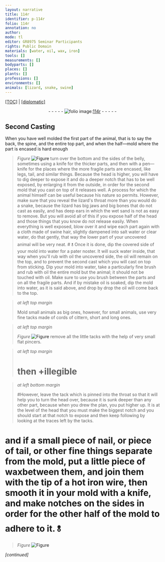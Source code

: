 ```yaml
---
layout: narrative
title: 114r
identifier: p-114r
folio: 114r
annotation: no
author:
mode: tl
editor: GR8975 Seminar Participants
rights: Public Domain
materials: [water, oil, wax, iron]
tools: []
measurements: []
bodyparts: []
places: []
plants: []
professions: []
environments: []
animals: [lizard, snake, swine]
---
```


<p><a href="{{ site.baseurl }}/translation/">[TOC]</a> | <a href="{{ site.baseurl }}/texts/p-114r_tc/">[diplomatic]</a></p><div class="folio" align="center">- - - - - <a href="http://gallica.bnf.fr/ark:/12148/btv1b10500001g/f233.image" target="_blank"><img src="https://cu-mkp.github.io/2017-workshop-edition/assets/photo-icon.png" alt="folio image: " style="display:inline-block; margin-bottom:-3px;"/>114r</a> - - - - - </div>  
  

## Second Casting

 
When you have well molded the first part of the animal, that is to say the back, the spine, and the entire top part, and when the half—mold where the part is encased is hard enough 
> *Figure*
> <a href="https://drive.google.com/open?id=0B9-oNrvWdlO5SWVndzB0aEk5MWs" target="_blank"><img src="https://cu-mkp.github.io/GR8975-edition/assets/photo-icon.png" alt="Figure" style="display:inline-block; margin-bottom:-3px;"/></a>
 turn over the bottom and the sides of the belly, sometimes using a knife for the thicker parts, and then with a pen—knife for the places where the more fragile parts are encased, like legs, tail, and similar things. Because the head is higher, you will have to dig deeper to expose it and do a deeper notch that has to be well exposed, by enlarging it from the outside, in order for the second mold that you cast on top of it releases well. A process for which the animal himself can be useful because his nature so permits. However, make sure that you reveal the <span class="al">lizard</span>'s throat more than you would do a <span class="al">snake</span>, because the <span class="al">lizard</span> has big jaws and big bones that do not cast as easily, and has deep ears in which the wet sand is not as easy to remove. But you will avoid all of this if you expose half of the head and those things that you know do not release easily. When everything is well exposed, blow over it and wipe each part again with a cloth made of <span class="al">swine</span> hair, slightly dampened into salt <span class="m">water</span> or clear <span class="m">water</span>, do that gently, that way the lower part of your uncovered animal will be very neat. # 🝋 Once it is done, dip the covered side of your mold into <span class="m">water</span> for a pater noster. It will suck water inside, that way when you'll rub with <span class="m">oil</span> the uncovered side, the <span class="m">oil</span> will remain on the top, and to prevent the second cast which you will cast on top from sticking. Dip your mold into <span class="m">water</span>, take a particularly fine brush and rub with <span class="m">oil</span> the entire mold but the animal; it should not be touched with <span class="m">oil</span>. Make sure to use you brush between the parts and on all the fragile parts. And if by mistake <span class="m">oil</span> is soaked, dip the mold into <span class="m">water</span>, as it is said above, and drop by drop the <span class="m">oil</span> will come back to the top.
 
> *at left top margin*
> 
> 
>   Mold small animals as big ones, however, for small animals, use very fine tacks made of cords of cittern, short and long ones.
 
> *at left top margin*
> 
> 
>   
> *Figure*
> <a href="https://drive.google.com/open?id=0B9-oNrvWdlO5NVR5Y2FtZHM0ck0" target="_blank"><img src="https://cu-mkp.github.io/GR8975-edition/assets/photo-icon.png" alt="Figure" style="display:inline-block; margin-bottom:-3px;"/></a>
 remove all the little tacks with the help of very small flat pincers.
 
> *at left top margin*
> 
> 
>   # then \+<span class="del">illegible</span>
 
> *at left bottom margin*
> 
> 
>   #However, leave the tack which is pinned into the throat so that it will help you to turn the head over, because it is sunk deeper than any other part, because when you drew the plan, you put higher up. It is at the level of the head that you must make the biggest notch and you should start at that notch to expose and then keep following by looking at the traces left by the tacks. 
 
# and if a small piece of nail, or piece of tail, or other fine things separate from the mold, put a little piece of <span class="m">wax</span>between them, and join them with the tip of a hot <span class="m">iron</span> wire, then smooth it in your mold with a knife, and make notches on the sides in order for the other half of the mold to adhere to it. 🝋 
> *Figure*
> <a href="https://drive.google.com/open?id=0B9-oNrvWdlO5TTRuWU8yVktnc3M" target="_blank"><img src="https://cu-mkp.github.io/GR8975-edition/assets/photo-icon.png" alt="Figure" style="display:inline-block; margin-bottom:-3px;"/></a>
 
 
*[continued]*
 
